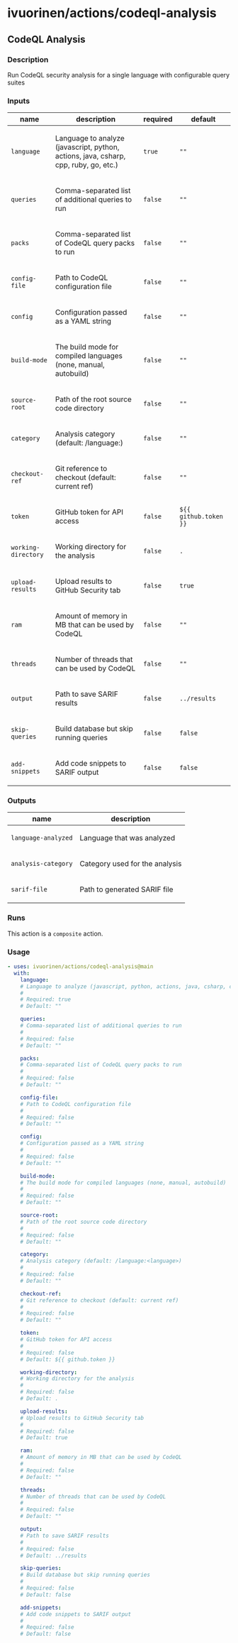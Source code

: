 # ivuorinen/actions/codeql-analysis

## CodeQL Analysis

### Description

Run CodeQL security analysis for a single language with configurable query suites

### Inputs

| name                | description                                                                                 | required | default               |
|---------------------|---------------------------------------------------------------------------------------------|----------|-----------------------|
| `language`          | <p>Language to analyze (javascript, python, actions, java, csharp, cpp, ruby, go, etc.)</p> | `true`   | `""`                  |
| `queries`           | <p>Comma-separated list of additional queries to run</p>                                    | `false`  | `""`                  |
| `packs`             | <p>Comma-separated list of CodeQL query packs to run</p>                                    | `false`  | `""`                  |
| `config-file`       | <p>Path to CodeQL configuration file</p>                                                    | `false`  | `""`                  |
| `config`            | <p>Configuration passed as a YAML string</p>                                                | `false`  | `""`                  |
| `build-mode`        | <p>The build mode for compiled languages (none, manual, autobuild)</p>                      | `false`  | `""`                  |
| `source-root`       | <p>Path of the root source code directory</p>                                               | `false`  | `""`                  |
| `category`          | <p>Analysis category (default: /language:<language>)</p>                                    | `false`  | `""`                  |
| `checkout-ref`      | <p>Git reference to checkout (default: current ref)</p>                                     | `false`  | `""`                  |
| `token`             | <p>GitHub token for API access</p>                                                          | `false`  | `${{ github.token }}` |
| `working-directory` | <p>Working directory for the analysis</p>                                                   | `false`  | `.`                   |
| `upload-results`    | <p>Upload results to GitHub Security tab</p>                                                | `false`  | `true`                |
| `ram`               | <p>Amount of memory in MB that can be used by CodeQL</p>                                    | `false`  | `""`                  |
| `threads`           | <p>Number of threads that can be used by CodeQL</p>                                         | `false`  | `""`                  |
| `output`            | <p>Path to save SARIF results</p>                                                           | `false`  | `../results`          |
| `skip-queries`      | <p>Build database but skip running queries</p>                                              | `false`  | `false`               |
| `add-snippets`      | <p>Add code snippets to SARIF output</p>                                                    | `false`  | `false`               |

### Outputs

| name                | description                           |
|---------------------|---------------------------------------|
| `language-analyzed` | <p>Language that was analyzed</p>     |
| `analysis-category` | <p>Category used for the analysis</p> |
| `sarif-file`        | <p>Path to generated SARIF file</p>   |

### Runs

This action is a `composite` action.

### Usage

```yaml
- uses: ivuorinen/actions/codeql-analysis@main
  with:
    language:
    # Language to analyze (javascript, python, actions, java, csharp, cpp, ruby, go, etc.)
    #
    # Required: true
    # Default: ""

    queries:
    # Comma-separated list of additional queries to run
    #
    # Required: false
    # Default: ""

    packs:
    # Comma-separated list of CodeQL query packs to run
    #
    # Required: false
    # Default: ""

    config-file:
    # Path to CodeQL configuration file
    #
    # Required: false
    # Default: ""

    config:
    # Configuration passed as a YAML string
    #
    # Required: false
    # Default: ""

    build-mode:
    # The build mode for compiled languages (none, manual, autobuild)
    #
    # Required: false
    # Default: ""

    source-root:
    # Path of the root source code directory
    #
    # Required: false
    # Default: ""

    category:
    # Analysis category (default: /language:<language>)
    #
    # Required: false
    # Default: ""

    checkout-ref:
    # Git reference to checkout (default: current ref)
    #
    # Required: false
    # Default: ""

    token:
    # GitHub token for API access
    #
    # Required: false
    # Default: ${{ github.token }}

    working-directory:
    # Working directory for the analysis
    #
    # Required: false
    # Default: .

    upload-results:
    # Upload results to GitHub Security tab
    #
    # Required: false
    # Default: true

    ram:
    # Amount of memory in MB that can be used by CodeQL
    #
    # Required: false
    # Default: ""

    threads:
    # Number of threads that can be used by CodeQL
    #
    # Required: false
    # Default: ""

    output:
    # Path to save SARIF results
    #
    # Required: false
    # Default: ../results

    skip-queries:
    # Build database but skip running queries
    #
    # Required: false
    # Default: false

    add-snippets:
    # Add code snippets to SARIF output
    #
    # Required: false
    # Default: false
```
